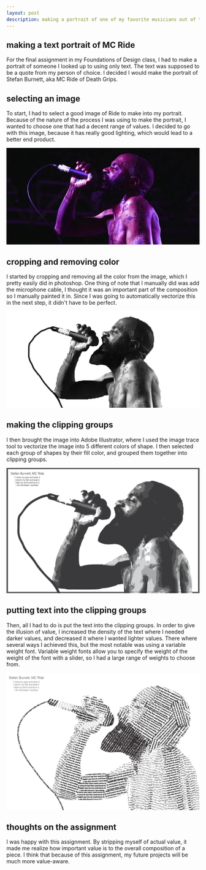 ```yaml
---
layout: post
description: making a portrait of one of my favorite musicians out of text
---
```

## making a text portrait of MC Ride
For the final assignment in my Foundations of Design class, I had to make a portrait of someone I looked up to using only text. The text was supposed to be a quote from my person of choice. I decided I would make the portrait of Stefan Burnett, aka MC Ride of Death Grips.

## selecting an image
To start, I had to select a good image of Ride to make into my portrait. Because of the nature of the process I was using to make the portrait, I wanted to choose one that had a decent range of values. I decided to go with this image, because it has really good lighting, which would lead to a better end product.

![A picture of MC Ride, he is holding a microphone, and is lit by a purple light.](/assets/ride0.webp "Performing MC Ride")

## cropping and removing color
I started by cropping and removing all the color from the image, which I pretty easily did in photoshop. One thing of note that I manually did was add the microphone cable, I thought it was an important part of the composition so I manually painted it in. Since I was going to automatically vectorize this in the next step, it didn't have to be perfect.

![The same picture as the last, but the background has been removed and it has been made black and white.](/assets/ride1.webp "Cropped MC Ride")

## making the clipping groups
I then brought the image into Adobe Illustrator, where I used the image trace tool to vectorize the image into 5 different colors of shape. I then selected each group of shapes by their fill color, and grouped them together into clipping groups.

![The same image as the last, but it has now been reduced to shapes that range between 1 of 5 values in greyscale.](/assets/ride2.webp "Clipping grouped MC Ride")

## putting text into the clipping groups
Then, all I had to do is put the text into the clipping groups. In order to give the illusion of value, I increased the density of the text where I needed darker values, and decreased it where I wanted lighter values. There where several ways I achieved this, but the most notable was using a variable weight font. Variable weight fonts allow you to specify the weight of the weight of the font with a slider, so I had a large range of weights to choose from.

![A rendition of the previous image, but each shape has been replaced with haphazardly placed text at different densities to provide the illusion of value.](/assets/ride3.webp "Text-ified MC Ride")

## thoughts on the assignment
I was happy with this assignment. By stripping myself of actual value, it made me realize how important value is to the overall composition of a piece. I think that because of this assignment, my future projects will be much more value-aware.